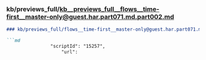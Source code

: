 ### kb/previews_full/kb__previews_full__flows__time-first__master-only@guest.har.part071.md.part002.md

```md
### kb/previews_full/flows__time-first__master-only@guest.har.part071.md (part 002)

```md
                "scriptId": "15257",
                    "url":
```

```

```
